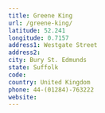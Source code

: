 ```yaml
---
title: Greene King
url: /greene-king/
latitude: 52.241
longitude: 0.7157
address1: Westgate Street
address2: 
city: Bury St. Edmunds
state: Suffolk
code: 
country: United Kingdom
phone: 44-(01284)-763222
website: 
---
```


